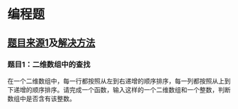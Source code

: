 # 编程题

## [题目来源1](https://www.nowcoder.com/ta/coding-interviews)及[解决方法](https://github.com/scyking/subject/blob/master/src/question/Solution.java)

### 题目1：二维数组中的查找
在一个二维数组中，每一行都按照从左到右递增的顺序排序，每一列都按照从上到下递增的顺序排序。请完成一个函数，输入这样的一个二维数组和一个整数，判断数组中是否含有该整数。

### 
